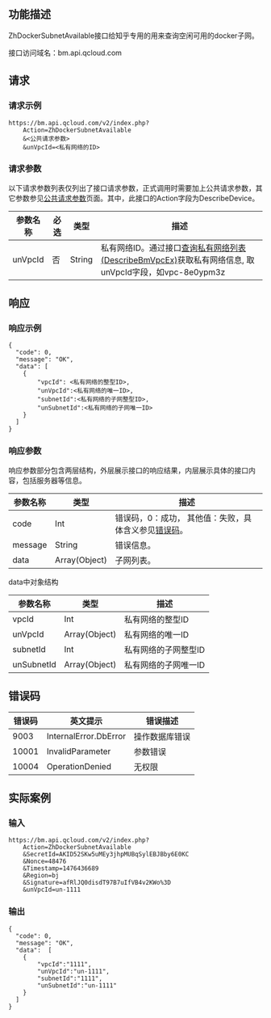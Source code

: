 ## 功能描述

ZhDockerSubnetAvailable接口给知乎专用的用来查询空闲可用的docker子网。

接口访问域名：bm.api.qcloud.com

## 请求

### 请求示例
```
https://bm.api.qcloud.com/v2/index.php?
	Action=ZhDockerSubnetAvailable
	&<公共请求参数>
	&unVpcId=<私有网络的ID>
```

### 请求参数
以下请求参数列表仅列出了接口请求参数，正式调用时需要加上公共请求参数，其它参数参见[公共请求参数](/doc/api/456/6718)页面。其中，此接口的Action字段为DescribeDevice。

| 参数名称              | 必选   | 类型            | 描述                                       |
| ----------------- | ---- | ------------- | ---------------------------------------- |
| unVpcId           | 否    | String        | 私有网络ID。通过接口[查询私有网络列表(DescribeBmVpcEx)](/doc/api/456/6646)获取私有网络信息, 取unVpcId字段，如vpc-8e0ypm3z                                  |


## 响应

### 响应示例
```
{
  "code": 0,
  "message": "OK",
  "data": [
    {
		"vpcId": <私有网络的整型ID>,
		"unVpcId":<私有网络的唯一ID>,
		"subnetId":<私有网络的子网整型ID>,
		"unSubnetId":<私有网络的子网唯一ID>
	}
  ]
}
```

### 响应参数
响应参数部分包含两层结构，外层展示接口的响应结果，内层展示具体的接口内容，包括服务器等信息。

| 参数名称    | 类型     | 描述                                       |
| ------- | ------ | ---------------------------------------- |
| code    | Int    | 错误码，0：成功， 其他值：失败，具体含义参见[错误码](/doc/api/456/6725)。 |
| message | String | 错误信息。                                    |
| data    | Array(Object) | 子网列表。                    |


data中对象结构

| 参数名称       | 类型            | 描述                                    |
| ---------- | ------------- | ------------------------------------- |
| vpcId   | Int           | 私有网络的整型ID                                 |
| unVpcId | Array(Object) | 私有网络的唯一ID |
| subnetId   | Int           | 私有网络的子网整型ID                                  |
| unSubnetId | Array(Object) | 私有网络的子网唯一ID |


## 错误码

| 错误码   | 英文提示                  | 错误描述    |
| ----- | --------------------- | ------- |
| 9003  | InternalError.DbError | 操作数据库错误 |
| 10001 | InvalidParameter      | 参数错误    |
| 10004 | OperationDenied      | 无权限    |


## 实际案例

### 输入

```
https://bm.api.qcloud.com/v2/index.php?
	Action=ZhDockerSubnetAvailable
	&SecretId=AKID52SKw5uMEy3jhpMUBqSylEBJBby6E0KC
	&Nonce=48476
	&Timestamp=1476436689
	&Region=bj
	&Signature=afRlJQ0disdT97B7uIfVB4v2KWo%3D
	&unVpcId=un-1111
```

### 输出

```
{
  "code": 0,
  "message": "OK",
  "data":  [
    {
		"vpcId":"1111",
		"unVpcId":"un-1111",
		"subnetId":"1111",
		"unSubnetId":"un-1111"
	}
  ]
}
```